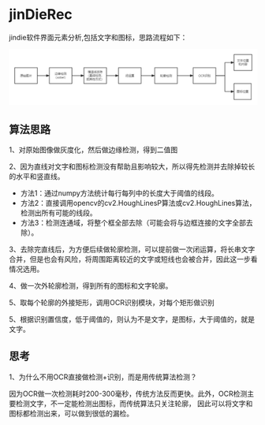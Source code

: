 # jinDieRec
jindie软件界面元素分析,包括文字和图标，思路流程如下：

![页面元素检测流程图](imgs/页面元素检测流程图.png)

## 算法思路

1、对原始图像做灰度化，然后做边缘检测，得到二值图

2、因为直线对文字和图标检测没有帮助且影响较大，所以得先检测并去除掉较长的水平和竖直线。

- 方法1：通过numpy方法统计每行每列中的长度大于阈值的线段。
- 方法2：直接调用opencv的cv2.HoughLinesP算法或cv2.HoughLines算法，检测出所有可能的线段。
- 方法3：检测连通域，将整个框全部去除（可能会将与边框连接的文字全部去除）。

3、去除完直线后，为方便后续做轮廓检测，可以提前做一次闭运算，将长串文字合并，但是也会有风险，将周围距离较近的文字或短线也会被合并，因此这一步看情况选用。

4、做一次外轮廓检测，得到所有的图标和文字轮廓。

5、取每个轮廓的外接矩形，调用OCR识别模块，对每个矩形做识别

5、根据识别置信度，低于阈值的，则认为不是文字，是图标，大于阈值的，就是文字。



## 思考

1、为什么不用OCR直接做检测+识别，而是用传统算法检测？

因为OCR做一次检测耗时200-300毫秒，传统方法反而更快。此外，OCR检测主要检测文字，不一定能检测出图标，而传统算法只关注轮廓， 因此可以将文字和图标都检测出来，可以做到很低的漏检。
